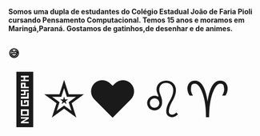 <b>Somos uma dupla de estudantes do Colégio Estadual João de Faria Pioli cursando Pensamento Computacional.
Temos 15 anos e moramos em Maringá,Paraná.
Gostamos de gatinhos,de desenhar e de animes.</b>
<h2>&#128517;</h2><span style='font-size:100px;'>&#128150;</span>
<span style='font-size:100px;'>&#10030;</span> <span style='font-size:100px;'>&#10084;</span>
<span style='font-size:100px;'>&#9804;</span><span style='font-size:100px;'>&#9800;</span>

